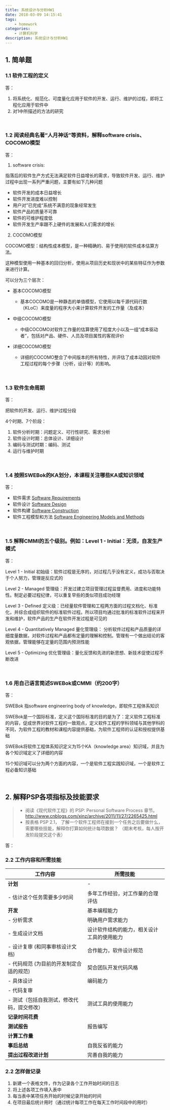 ```yaml
---
title: 系统设计与分析HW1
date: 2018-03-09 14:15:41
tags:
    - homework
categories:
    - 计算机科学
description: 系统设计与分析HW1
---
```


## 1. 简单题

### 1.1 软件工程的定义

答：

1. 将系统化、规范化、可度量化应用于软件的开发、运行、维护的过程，即将工程化应用于软件中
2. 对1中所描述的方法的研究

<br>

###  1.2 阅读经典名著“人月神话”等资料，解释software crisis、COCOMO模型

答：

1. software crisis: 

指落后的软件生产方式无法满足软件日益增长的需求，导致软件开发、运行、维护过程中出现一系列严重问题，主要有如下几种问题

- 软件开发的成本日益增长
- 软件开发进度难以控制
- 用户对”已完成“系统不满意的现象经常发生
- 软件产品的质量不可靠
- 软件的可维护程度低
- 软件开发生产率跟不上硬件的发展和人们需求的增长

2. COCOMO模型

COCOMO模型：结构性成本模型，是一种精确的、易于使用的软件成本估算方法。

这种模型使用一种基本的回归分析，使用从项目历史和现状中的某些特征作为参数来进行计算。

可以分为三个层次：

- 基本COCOMO模型
  - 基本COCOMO是一种静态的单值模型，它使用以每千源代码行数（KLoC）来度量的程序大小来计算软件开发的工作量（及成本）

- 中级COCOMO模型

  - 中级COCOMO对软件工作量的估算使用了程度大小以及一组“成本驱动者”，包括对产品、硬件、人员及项目属性的客观评价

- 详细COCOMO模型

  - 详细的COCOMO整合了中间版本的所有特性，并评估了成本动因对软件工程过程的每个步骤（分析，设计等）的影响。
    

<br>



### 1.3 软件生命周期

答：

把软件的开发、运行、维护过程分段

4个时期、7个阶段：

1. 软件分析时期：问题定义、可行性研究、需求分析
2. 软件设计时期：总体设计、详细设计
3. 编码与测试时期：编码、测试
4. 运行与维护时期



<br>

### 1.4 按照SWEBok的KA划分，本课程关注哪些KA或知识领域

答：

- 软件需求 [Software Requirements](http://sebokwiki.org/wiki/An_Overview_of_the_SWEBOK_Guide#Software_Requirements)
- 软件设计 [Software Design](http://sebokwiki.org/wiki/An_Overview_of_the_SWEBOK_Guide#Software_Design)
- 软件构建 [Software Construction](http://sebokwiki.org/wiki/An_Overview_of_the_SWEBOK_Guide#Software_Construction)
- 软件工程模型和方法 [Software Engineering Models and Methods](http://sebokwiki.org/wiki/An_Overview_of_the_SWEBOK_Guide#Software_Engineering_Models_and_Methods)

<br>

### 1.5 解释CMMI的五个级别。例如：Level 1 - Initial：无须，自发生产模式

答：

Level 1 - Initial 初始级：软件过程是无序的，对过程几乎没有定义，成功与否取决于个人努力，管理是反应式的

Level 2 - Managed 管理级：开发过建立项目管理过程监督费用、进度和功能特性。制定必要过程纪律，可以重复早些的类似项目成功经理

Level 3 - Defined 定义级：已经量软件管理和工程两方面的过程文档化、标准化，并综合成组织软件的标准软件过程。所以项目均通过批准的标准软件过程来开发和维护，软件产品的生产在软件开发过程是可见的

Level 4 - Quantitatively Managed 量化管理级： 分析软件过程和产品质量的详细度量数据，对软件过程和产品都有定量的理解和控制。管理有一个做出结论的客观依据，管理能够在定量的范围内预测性能

Level 5 - Optimizing 优化管理级：量化反馈和先进的新思想、新技术促使过程不断改进

<br>

### 1.6 用自己语言简述SWEBok或CMMI（约200字）

答：

SWEBok 指software engineering body of knowledge，即软件工程体系知识

SWEBok是一个国际标准，定义这个国际标准的目的是为了：定义软件工程标准的内容，促成世界对软件工程的一致观点，定义软件工程的学科领域与其他学科的不同，为软件工程的教材和课程内容提供基础，为软件工程师的认证和授权提供基础

SWEBok将软件工程体系知识定义为15个KA（knowledge area）知识域，并且为各个知识域定义了详细的内容

15个知识域可以分为两个方面的内容，一个是软件工程实践知识域，一个是软件工程必备知识基础

<br>

## 2. 解释PSP各项指标及技能要求

> - 阅读《现代软件工程》的 PSP: Personal Software Process 章节。 <http://www.cnblogs.com/xinz/archive/2011/11/27/2265425.html>
> - 按表格 PSP 2.1， 了解一个软件工程师在接到一个任务之后要做什么，需要哪些技能，解释你打算如何统计每项数据？ （期末考核，每人按开发阶段提交这个表）

答：

### 2.2 工作内容和所需技能

| 工作内容                                   | 所需技能                                   |
| ------------------------------------------ | ------------------------------------------ |
| **计划**                                   | -                                          |
| - 估计这个任务需要多少时间                 | 多年工作经验，对工作量的合理评估          |
| **开发**                                   | 基本编程能力                               |
| - 分析需求                                 | 明确用户需求能力                           |
| - 生成设计文档                             | 设计软件结构的能力，相关设计工具的使用能力 |
| - 设计复审 (和同事审核设计文档)            | 合作能力，软件设计规范                     |
| - 代码规范 (为目前的开发制定合适的规范)    | 契合团队开发代码风格                       |
| - 具体设计                                 | 编码能力                                   |
| - 代码复审                                 |                                            |
| - 测试（包括自我测试，修改代码，提交修改） | 测试工具的使用能力                         |
| **记录时间花费**                           |                                            |
| **测试报告**                               | 报告编写                                   |
| **计算工作量**                             |                                            |
| **事后总结**                               | 自我反省的能力                             |
| **提出过程改进计划**                       | 完善自我的能力                             |

### 2.2 怎样做记录

1. 新建一个表格文件，作为记录各个工作开始时间的日志
2. 将上述各项工作填入表中
3. 每当表中某项任务开始的时候记录开始的时间
4. 在项目最后统计用时（通过统计每项工作在每天工作时间段中的用时）